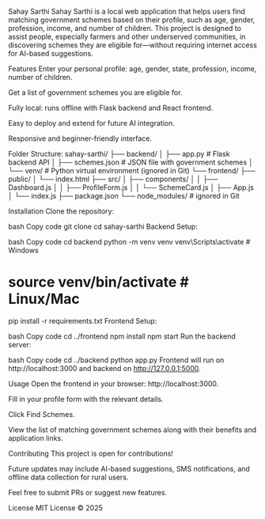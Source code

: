 Sahay Sarthi
Sahay Sarthi is a local web application that helps users find matching government schemes based on their profile, such as age, gender, profession, income, and number of children. This project is designed to assist people, especially farmers and other underserved communities, in discovering schemes they are eligible for—without requiring internet access for AI-based suggestions.

Features
Enter your personal profile: age, gender, state, profession, income, number of children.

Get a list of government schemes you are eligible for.

Fully local: runs offline with Flask backend and React frontend.

Easy to deploy and extend for future AI integration.

Responsive and beginner-friendly interface.

Folder Structure:
sahay-sarthi/
├── backend/
│   ├── app.py             # Flask backend API
│   ├── schemes.json       # JSON file with government schemes
│   └── venv/              # Python virtual environment (ignored in Git)
└── frontend/
    ├── public/
    │   └── index.html
    ├── src/
    │   ├── components/
    │   │   ├── Dashboard.js
    │   │   ├── ProfileForm.js
    │   │   └── SchemeCard.js
    │   ├── App.js
    │   └── index.js
    ├── package.json
    └── node_modules/      # ignored in Git

Installation
Clone the repository:

bash
Copy code
git clone <your-github-repo-url>
cd sahay-sarthi
Backend Setup:

bash
Copy code
cd backend
python -m venv venv
venv\Scripts\activate  # Windows
# source venv/bin/activate  # Linux/Mac
pip install -r requirements.txt
Frontend Setup:

bash
Copy code
cd ../frontend
npm install
npm start
Run the backend server:

bash
Copy code
cd ../backend
python app.py
Frontend will run on http://localhost:3000 and backend on http://127.0.0.1:5000.

Usage
Open the frontend in your browser: http://localhost:3000.

Fill in your profile form with the relevant details.

Click Find Schemes.

View the list of matching government schemes along with their benefits and application links.

Contributing
This project is open for contributions!

Future updates may include AI-based suggestions, SMS notifications, and offline data collection for rural users.

Feel free to submit PRs or suggest new features.

License
MIT License © 2025

